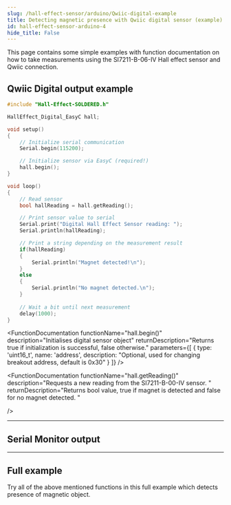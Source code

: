 ```yaml
---
slug: /hall-effect-sensor/arduino/Qwiic-digital-example 
title: Detecting magnetic presence with Qwiic digital sensor (example)
id: hall-effect-sensor-arduino-4 
hide_title: False
---
```


This page contains some simple examples with function documentation on how to take measurements using the SI7211-B-06-IV Hall effect sensor and Qwiic connection.

## Qwiic Digital output example
```cpp
#include "Hall-Effect-SOLDERED.h"

HallEffect_Digital_EasyC hall;

void setup()
{
    // Initialize serial communication
    Serial.begin(115200);

    // Initialize sensor via EasyC (required!)
    hall.begin();
}

void loop()
{
    // Read sensor
    bool hallReading = hall.getReading();

    // Print sensor value to serial
    Serial.print("Digital Hall Effect Sensor reading: ");
    Serial.println(hallReading);

    // Print a string depending on the measurement result
    if(hallReading)
    {
        Serial.println("Magnet detected!\n");
    }
    else
    {
        Serial.println("No magnet detected.\n");
    }
    
    // Wait a bit until next measurement
    delay(1000);
}
```

<FunctionDocumentation
  functionName="HallEffect_Digital_EasyC hall()"
  description="Creates digital sensor object"
/>

<FunctionDocumentation
  functionName="hall.begin()"
  description="Initialises digital sensor object"
  returnDescription="Returns true if initialization is successful, false otherwise."
  parameters={[
    { type: 'uint16_t', name: 'address', description: "Optional, used for changing breakout address, default is 0x30" }
  ]}
/>

<FunctionDocumentation
  functionName="hall.getReading()"
  description="Requests a new reading from the SI7211-B-00-IV sensor. "
  returnDescription="Returns bool value, true if magnet is detected and false for no magnet detected. "
  
/>

---

## Serial Monitor output
<CenteredImage src="/img/hall-effect-sensor/hall-effect-sensor_digital_serial_monitor.jpg" alt="SI7211-B-00-IV sensor on board" caption="output from Serial Monitor" width="400px" />

---

## Full example

Try all of the above mentioned functions in this full example which detects presence of magnetic object.

<QuickLink 
  title="digitalReadEasyC.ino" 
  description="Example file for using Digital Hall effect sensor with easyC/Qwiic/I2C"
  url="https://github.com/SolderedElectronics/Soldered-Hall-Effect-Sensor-Arduino-Library/blob/main/examples/digitalReadEasyC/digitalReadEasyC.ino" 
/>